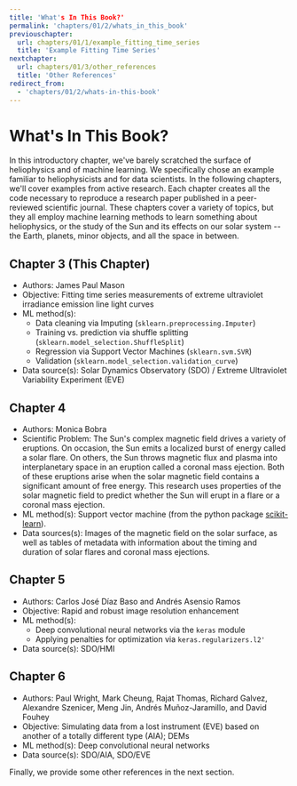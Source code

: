 ```yaml
---
title: 'What's In This Book?'
permalink: 'chapters/01/2/whats_in_this_book'
previouschapter:
  url: chapters/01/1/example_fitting_time_series
  title: 'Example Fitting Time Series'
nextchapter:
  url: chapters/01/3/other_references
  title: 'Other References'
redirect_from:
  - 'chapters/01/2/whats-in-this-book'
---
```

What's In This Book?
====================

In this introductory chapter, we've barely scratched the surface of heliophysics and of machine learning. We specifically chose an example familiar to heliophysicists and for data scientists. In the following chapters, we'll cover examples from active research. Each chapter creates all the code necessary to reproduce a research paper published in a peer-reviewed scientific journal. These chapters cover a variety of topics, but they all employ machine learning methods to learn something about heliophysics, or the study of the Sun and its effects on our solar system -- the Earth, planets, minor objects, and all the space in between.

## Chapter 3 (This Chapter)
* Authors: James Paul Mason
* Objective: Fitting time series measurements of extreme ultraviolet irradiance emission line light curves
* ML method(s): 
    * Data cleaning via Imputing (`sklearn.preprocessing.Imputer`)
    * Training vs. prediction via shuffle splitting (`sklearn.model_selection.ShuffleSplit`)
    * Regression via Support Vector Machines (`sklearn.svm.SVR`)
    * Validation (`sklearn.model_selection.validation_curve`)
* Data source(s): Solar Dynamics Observatory (SDO) / Extreme Ultraviolet Variability Experiment (EVE)

## Chapter 4
* Authors: Monica Bobra
* Scientific Problem: The Sun's complex magnetic field drives a variety of eruptions. On occasion, the Sun emits a localized burst of energy called a solar flare. On others, the Sun throws magnetic flux and plasma into interplanetary space in an eruption called a coronal mass ejection. Both of these eruptions arise when the solar magnetic field contains a significant amount of free energy. This research uses properties of the solar magnetic field to predict whether the Sun will erupt in a flare or a coronal mass ejection.
* ML method(s): Support vector machine (from the python package [scikit-learn](https://scikit-learn.org/stable/)).
* Data sources(s): Images of the magnetic field on the solar surface, as well as tables of metadata with information about the timing and duration of solar flares and coronal mass ejections. 

## Chapter 5
* Authors: Carlos José Díaz Baso and Andrés Asensio Ramos
* Objective: Rapid and robust image resolution enhancement 
* ML method(s): 
    * Deep convolutional neural networks via the `keras` module
    * Applying penalties for optimization via `keras.regularizers.l2'`
* Data source(s): SDO/HMI

## Chapter 6
* Authors: Paul Wright, Mark Cheung, Rajat Thomas, Richard Galvez, Alexandre Szenicer, Meng Jin, Andrés Muñoz-Jaramillo, and David Fouhey
* Objective: Simulating data from a lost instrument (EVE) based on another of a totally different type (AIA); DEMs
* ML method(s): Deep convolutional neural networks
* Data source(s): SDO/AIA, SDO/EVE

Finally, we provide some other references in the next section. 
